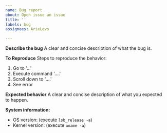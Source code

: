 ```yaml
---
name: Bug report
about: Open issue an issue
title: ''
labels: bug
assignees: ArieLevs

---
```


**Describe the bug**
A clear and concise description of what the bug is.

**To Reproduce**
Steps to reproduce the behavior:
1. Go to '...'
2. Execute command '....'
3. Scroll down to '....'
4. See error

**Expected behavior**
A clear and concise description of what you expected to happen.

**System information:**
 - OS version: (execute `lsb_release -a`)
 - Kernel version: (execute `uname -a`)
